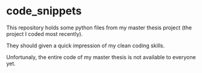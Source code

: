 # code_snippets
This repository holds some python files from my master thesis project (the project I coded most recently). 

They should given a quick impression of my clean coding skills. 

Unfortunaly, the entire code of my master thesis is not available to everyone yet.
